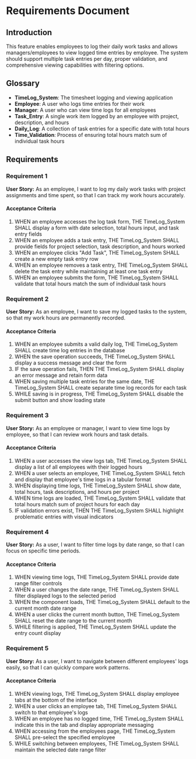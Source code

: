 # Requirements Document

## Introduction

This feature enables employees to log their daily work tasks and allows managers/employees to view logged time entries by employee. The system should support multiple task entries per day, proper validation, and comprehensive viewing capabilities with filtering options.

## Glossary

- **TimeLog_System**: The timesheet logging and viewing application
- **Employee**: A user who logs time entries for their work
- **Manager**: A user who can view time logs for all employees
- **Task_Entry**: A single work item logged by an employee with project, description, and hours
- **Daily_Log**: A collection of task entries for a specific date with total hours
- **Time_Validation**: Process of ensuring total hours match sum of individual task hours

## Requirements

### Requirement 1

**User Story:** As an employee, I want to log my daily work tasks with project assignments and time spent, so that I can track my work hours accurately.

#### Acceptance Criteria

1. WHEN an employee accesses the log task form, THE TimeLog_System SHALL display a form with date selection, total hours input, and task entry fields
2. WHEN an employee adds a task entry, THE TimeLog_System SHALL provide fields for project selection, task description, and hours worked
3. WHEN an employee clicks "Add Task", THE TimeLog_System SHALL create a new empty task entry row
4. WHEN an employee removes a task entry, THE TimeLog_System SHALL delete the task entry while maintaining at least one task entry
5. WHEN an employee submits the form, THE TimeLog_System SHALL validate that total hours match the sum of individual task hours

### Requirement 2

**User Story:** As an employee, I want to save my logged tasks to the system, so that my work hours are permanently recorded.

#### Acceptance Criteria

1. WHEN an employee submits a valid daily log, THE TimeLog_System SHALL create time log entries in the database
2. WHEN the save operation succeeds, THE TimeLog_System SHALL display a success message and clear the form
3. IF the save operation fails, THEN THE TimeLog_System SHALL display an error message and retain form data
4. WHEN saving multiple task entries for the same date, THE TimeLog_System SHALL create separate time log records for each task
5. WHILE saving is in progress, THE TimeLog_System SHALL disable the submit button and show loading state

### Requirement 3

**User Story:** As an employee or manager, I want to view time logs by employee, so that I can review work hours and task details.

#### Acceptance Criteria

1. WHEN a user accesses the view logs tab, THE TimeLog_System SHALL display a list of all employees with their logged hours
2. WHEN a user selects an employee, THE TimeLog_System SHALL fetch and display that employee's time logs in a tabular format
3. WHEN displaying time logs, THE TimeLog_System SHALL show date, total hours, task descriptions, and hours per project
4. WHEN time logs are loaded, THE TimeLog_System SHALL validate that total hours match sum of project hours for each day
5. IF validation errors exist, THEN THE TimeLog_System SHALL highlight problematic entries with visual indicators

### Requirement 4

**User Story:** As a user, I want to filter time logs by date range, so that I can focus on specific time periods.

#### Acceptance Criteria

1. WHEN viewing time logs, THE TimeLog_System SHALL provide date range filter controls
2. WHEN a user changes the date range, THE TimeLog_System SHALL filter displayed logs to the selected period
3. WHEN the component loads, THE TimeLog_System SHALL default to the current month date range
4. WHEN a user clicks the current month button, THE TimeLog_System SHALL reset the date range to the current month
5. WHILE filtering is applied, THE TimeLog_System SHALL update the entry count display

### Requirement 5

**User Story:** As a user, I want to navigate between different employees' logs easily, so that I can quickly compare work patterns.

#### Acceptance Criteria

1. WHEN viewing logs, THE TimeLog_System SHALL display employee tabs at the bottom of the interface
2. WHEN a user clicks an employee tab, THE TimeLog_System SHALL switch to that employee's logs
3. WHEN an employee has no logged time, THE TimeLog_System SHALL indicate this in the tab and display appropriate messaging
4. WHEN accessing from the employees page, THE TimeLog_System SHALL pre-select the specified employee
5. WHILE switching between employees, THE TimeLog_System SHALL maintain the selected date range filter